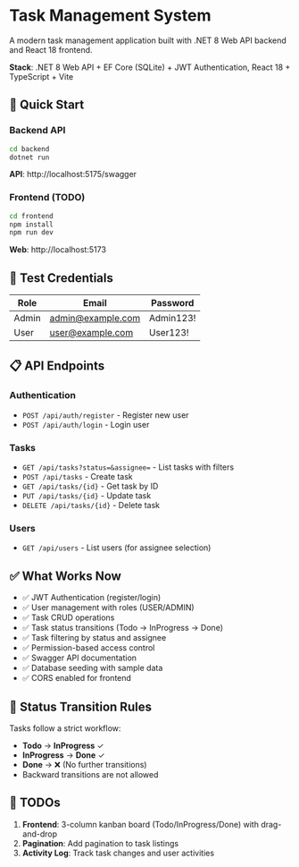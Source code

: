 # Task Management System

A modern task management application built with .NET 8 Web API backend and React 18 frontend.

**Stack**: .NET 8 Web API + EF Core (SQLite) + JWT Authentication, React 18 + TypeScript + Vite

## 🚀 Quick Start

### Backend API
```bash
cd backend
dotnet run
```
**API**: http://localhost:5175/swagger

### Frontend (TODO)
```bash
cd frontend
npm install
npm run dev
```
**Web**: http://localhost:5173

## 🔐 Test Credentials

| Role  | Email             | Password   |
|-------|-------------------|------------|
| Admin | admin@example.com | Admin123!  |
| User  | user@example.com  | User123!   |

## 📋 API Endpoints

### Authentication
- `POST /api/auth/register` - Register new user
- `POST /api/auth/login` - Login user

### Tasks
- `GET /api/tasks?status=&assignee=` - List tasks with filters
- `POST /api/tasks` - Create task
- `GET /api/tasks/{id}` - Get task by ID
- `PUT /api/tasks/{id}` - Update task
- `DELETE /api/tasks/{id}` - Delete task

### Users
- `GET /api/users` - List users (for assignee selection)

## ✅ What Works Now

- ✅ JWT Authentication (register/login)
- ✅ User management with roles (USER/ADMIN)
- ✅ Task CRUD operations
- ✅ Task status transitions (Todo → InProgress → Done)
- ✅ Task filtering by status and assignee
- ✅ Permission-based access control
- ✅ Swagger API documentation
- ✅ Database seeding with sample data
- ✅ CORS enabled for frontend

## 🔄 Status Transition Rules

Tasks follow a strict workflow:
- **Todo** → **InProgress** ✓
- **InProgress** → **Done** ✓
- **Done** → ❌ (No further transitions)
- Backward transitions are not allowed

## 📝 TODOs

1. **Frontend**: 3-column kanban board (Todo/InProgress/Done) with drag-and-drop
2. **Pagination**: Add pagination to task listings
3. **Activity Log**: Track task changes and user activities
